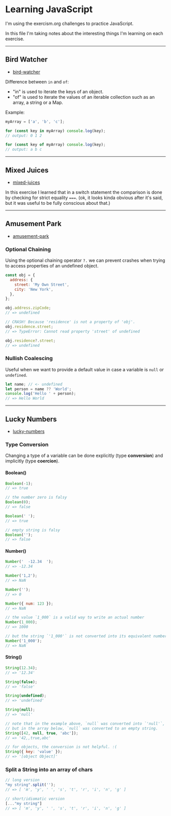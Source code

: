 # Learning JavaScript

I'm using the exercism.org challenges to practice JavaScript.

In this file I'm taking notes about the interesting things I'm learning on each exercise.

---

## Bird Watcher

- [bird-watcher](bird-watcher)

Difference between `in` and `of`:

- "in" is used to iterate the keys of an object. 
- "of" is used to iterate the values of an iterable collection such as an array, a string or a Map. 

Example:

```js
myArray = ['a', 'b', 'c'];

for (const key in myArray) console.log(key);
// output: 0 1 2

for (const key of myArray) console.log(key);
// output: a b c
```

---

## Mixed Juices

- [mixed-juices](mixed-juices)

In this exercise I learned that in a switch statement the comparison is done
by checking for strict equality `===`. (ok, it looks kinda obvious after it's
said, but it was useful to be fully conscious about that.)


---

## Amusement Park

- [amusement-park](amusement-park)

### Optional Chaining

Using the optional chaining operator `?.` we can prevent crashes when trying
to access properties of an undefined object.

```js
const obj = {
  address: {
    street: 'My Own Street',
    city: 'New York',
  },
};

obj.address.zipCode;
// => undefined

// CRASH! Because 'residence' is not a property of 'obj'.
obj.residence.street;
// => TypeError: Cannot read property 'street' of undefined

obj.residence?.street;
// => undefined
```


### Nullish Coalescing

Useful when we want to provide a default value in case a variable is
`null` or `undefined`.

```js
let name; // <- undefined
let person = name ?? 'World';
console.log('Hello ' + person);
// => Hello World
```

---


## Lucky Numbers

- [lucky-numbers](lucky-numbers)

### Type Conversion

Changing a type of a variable can be done explicitly (type **conversion**) and
implicitly (type **coercion**).

#### Boolean()

```js
Boolean(-1);
// => true

// the number zero is falsy
Boolean(0);
// => false

Boolean(' ');
// => true

// empty string is falsy
Boolean('');
// => false
```


#### Number()

```js
Number('  -12.34  ');
// => -12.34

Number('1,2');
// => NaN

Number('');
// => 0

Number({ num: 123 });
// => NaN

// the value `1_000` is a valid way to write an actual number
Number(1_000);
// => 1000

// but the string `'1_000'` is not converted into its equivalent number
Number('1_000');
// => NaN
```


#### String()

```js
String(12.34);
// => '12.34'

String(false);
// => 'false'

String(undefined);
// => 'undefined'

String(null);
// => 'null'

// note that in the example above, `null` was converted into `'null'`,
// but in the array below, `null` was converted to an empty string.
String([42, null, true, 'abc']);
// => '42,,true,abc'

// for objects, the conversion is not helpful. :(
String({ key: 'value' });
// => '[object Object]'
```

### Split a String into an array of chars

```js
// long version
"my string".split('');
// => [ 'm', 'y', ' ', 's', 't', 'r', 'i', 'n', 'g' ]

// short/idiomatic version
[..."my string"]
// => [ 'm', 'y', ' ', 's', 't', 'r', 'i', 'n', 'g' ]
```
